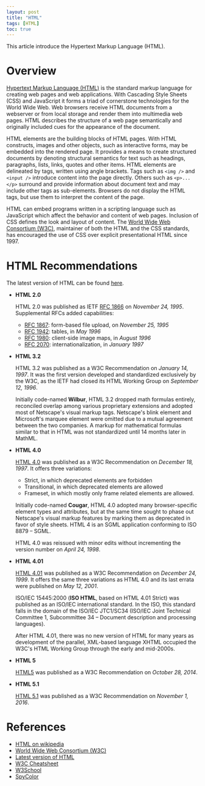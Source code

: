 ```yaml
---
layout: post
title: "HTML"
tags: [HTML]
toc: true
---
```


This article introduce the Hypertext Markup Language (HTML).

<!--more-->

# Overview

[Hypertext Markup Language (HTML)](https://en.wikipedia.org/wiki/HTML) is the standard markup language for creating web pages and web applications. With Cascading Style Sheets (CSS) and JavaScript it forms a triad of cornerstone technologies for the World Wide Web. Web browsers receive HTML documents from a webserver or from local storage and render them into multimedia web pages. HTML describes the structure of a web page semantically and originally included cues for the appearance of the document.

HTML elements are the building blocks of HTML pages. With HTML constructs, images and other objects, such as interactive forms, may be embedded into the rendered page. It provides a means to create structured documents by denoting structural semantics for text such as headings, paragraphs, lists, links, quotes and other items. HTML elements are delineated by tags, written using angle brackets. Tags such as ```<img />``` and ```<input />``` introduce content into the page directly. Others such as ```<p>...</p>``` surround and provide information about document text and may include other tags as sub-elements. Browsers do not display the HTML tags, but use them to interpret the content of the page.

HTML can embed programs written in a scripting language such as JavaScript which affect the behavior and content of web pages. Inclusion of CSS defines the look and layout of content. The [World Wide Web Consortium (W3C)](https://www.w3.org/html/), maintainer of both the HTML and the CSS standards, has encouraged the use of CSS over explicit presentational HTML since 1997.

# HTML Recommendations

The latest version of HTML can be found [here](https://www.w3.org/TR/html/).

* **HTML 2.0**

  HTML 2.0 was published as IETF [RFC 1866](https://tools.ietf.org/html/rfc1866) on *November 24, 1995*. Supplemental RFCs added capabilities:

  * [RFC 1867](https://tools.ietf.org/html/rfc1867): form-based file upload, on *November 25, 1995*
  * [RFC 1942](https://tools.ietf.org/html/rfc1942): tables, in *May 1996*
  * [RFC 1980](https://tools.ietf.org/html/rfc1980): client-side image maps, in *August 1996*
  * [RFC 2070](https://tools.ietf.org/html/rfc2070): internationalization, in *January 1997*
  <p/>

* **HTML 3.2**

  HTML 3.2 was published as a W3C Recommendation on *January 14, 1997*. It was the first version developed and standardized exclusively by the W3C, as the IETF had closed its HTML Working Group on *September 12, 1996*.

  Initially code-named **Wilbur**, HTML 3.2 dropped math formulas entirely, reconciled overlap among various proprietary extensions and adopted most of Netscape's visual markup tags. Netscape's blink element and Microsoft's marquee element were omitted due to a mutual agreement between the two companies. A markup for mathematical formulas similar to that in HTML was not standardized until 14 months later in MathML.

* **HTML 4.0**

  [HTML 4.0](http://www.w3.org/TR/html4) was published as a W3C Recommendation on *December 18, 1997*. It offers three variations:

  * Strict, in which deprecated elements are forbidden
  * Transitional, in which deprecated elements are allowed
  * Frameset, in which mostly only frame related elements are allowed.
  <p/>

  Initially code-named **Cougar**, HTML 4.0 adopted many browser-specific element types and attributes, but at the same time sought to phase out Netscape's visual markup features by marking them as deprecated in favor of style sheets. HTML 4 is an SGML application conforming to ISO 8879 – SGML.

  HTML 4.0 was reissued with minor edits without incrementing the version number on *April 24, 1998*.

* **HTML 4.01**

  [HTML 4.01](http://www.w3.org/TR/html401) was published as a W3C Recommendation on *December 24, 1999*. It offers the same three variations as HTML 4.0 and its last errata were published on *May 12, 2001*.

  ISO/IEC 15445:2000 (**ISO HTML**, based on HTML 4.01 Strict) was published as an ISO/IEC international standard. In the ISO, this standard falls in the domain of the ISO/IEC JTC1/SC34 (ISO/IEC Joint Technical Committee 1, Subcommittee 34 – Document description and processing languages).

  After HTML 4.01, there was no new version of HTML for many years as development of the parallel, XML-based language XHTML occupied the W3C's HTML Working Group through the early and mid-2000s.

* **HTML 5**

  [HTML5](https://www.w3.org/TR/html5/) was published as a W3C Recommendation on *October 28, 2014*.

* **HTML 5.1**

  [HTML 5.1](https://www.w3.org/TR/html51/) was published as a W3C Recommendation on *November 1, 2016*.

# References

* [HTML on wikipedia](https://en.wikipedia.org/wiki/HTML)
* [World Wide Web Consortium (W3C)](https://www.w3.org/html/)
* [Latest version of HTML](https://www.w3.org/TR/html/)
* [W3C Cheatsheet](https://www.w3.org/2009/cheatsheet/)
* [W3School](http://www.w3school.com.cn/)
* [SpyColor](http://www.spycolor.com//)
